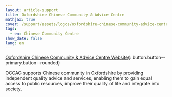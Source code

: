 ```yaml
---
layout: article-support
title: Oxfordshire Chinese Community & Advice Centre
mathjax: true
cover: /support/assets/logos/oxfordshire-chinese-community-advice-centre.png
tags:
  - en: Chinese Community Centre
show_date: false
lang: en
---
```


[Oxfordshire Chinese Community & Advice Centre Website](https://www.camdenccc.co.uk){:.button.button--primary.button--rounded}

OCCAC supports Chinese community in Oxfordshire by providing independent quality advice and services, enabling them to gain equal access to public resources, improve their quality of life and integrate into society.
